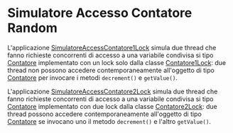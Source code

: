 # Simulatore Accesso Contatore Random

L'applicazione [SimulatoreAccessContatore1Lock](./src/SimulatorAccessContatore1Lock.java) simula due thread che fanno richieste concorrenti di accesso a una variabile condivisa
si tipo [Contatore](./src/Contatore.java) implementato con un lock solo dalla classe [Contatore1Lock](./src/Contatore1Lock.java): due thread non possono accedere 
contemporaneamente all'oggetto di tipo [Contatore](./src/Contatore.java) per invocare i metodi `decrement()` e `getValue()`.

L'applicazione [SimulatoreAccessContatore2Lock](./src/SimulatorAccessContatore2Lock.java) simula due thread che fanno richieste concorrenti di accesso a una variabile condivisa 
si tipo [Contatore](./src/Contatore.java) implementato con due lock dalla classe [Contatore2Lock](./src/Contatore2Lock.java): due thread possono accedere
contemporaneamente all'oggetto di tipo [Contatore](./src/Contatore.java) se invocano uno il metodo `decrement()` e l'altro `getValue()`.
